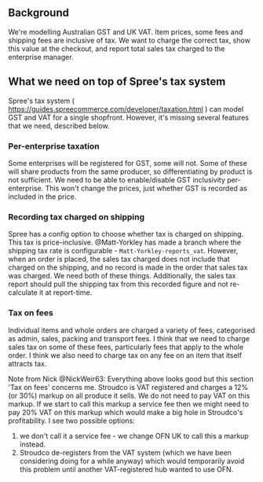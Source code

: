 ## Background

We're modelling Australian GST and UK VAT.
Item prices, some fees and shipping fees are inclusive of tax.
We want to charge the correct tax, show this value at the checkout, and report total sales tax charged  to the enterprise manager.


## What we need on top of Spree's tax system

Spree's tax system ( https://guides.spreecommerce.com/developer/taxation.html ) can model GST and VAT for a single shopfront. However, it's missing several features that we need, described below.


### Per-enterprise taxation

Some enterprises will be registered for GST, some will not.
Some of these will share products from the same producer, so differentiating by product is not sufficient.
We need to be able to enable/disable GST inclusivity per-enterprise.
This won't change the prices, just whether GST is recorded as included in the price.



### Recording tax charged on shipping

Spree has a config option to choose whether tax is charged on shipping.
This tax is price-inclusive.
@Matt-Yorkley has made a branch where the shipping tax rate is configurable - `Matt-Yorkley-reports_vat`.
However, when an order is placed, the sales tax charged does not include that charged on the shipping,
and no record is made in the order that sales tax was charged. We need both of these things.
Additionally, the sales tax report should pull the shipping tax from this recorded figure and not re-calculate it at report-time.


### Tax on fees

Individual items and whole orders are charged a variety of fees, categorised as admin, sales, packing and transport fees.
I think that we need to charge sales tax on some of these fees, particularly fees that apply to the whole order.
I think we also need to charge tax on any fee on an item that itself attracts tax.

Note from Nick @NickWeir63: Everything above looks good but this section 'Tax on fees' concerns me.  Stroudco is VAT registered and charges a 12% (or 30%) markup on all produce it sells.  We do not need to pay VAT on this markup.  If we start to call this markup a service fee then we might need to pay 20% VAT on this markup which would make a big hole in Stroudco's profitability.  I see two possible options:
1) we don't call it a service fee - we change OFN UK to call this a markup instead.
2) Stroudco de-registers from the VAT system (which we have been considering doing for a while anyway) which would temporarily avoid this problem until another VAT-registered hub wanted to use OFN.